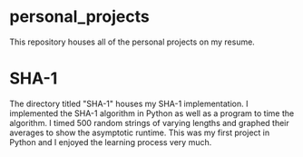 # personal_projects
This repository houses all of the personal projects on my resume.

# SHA-1
The directory titled "SHA-1" houses my SHA-1 implementation. I implemented the SHA-1 algorithm in Python as well as a program to time the algorithm. I timed 500 random strings of varying lengths and graphed their averages to show the asymptotic runtime. This was my first project in Python and I enjoyed the learning process very much.
